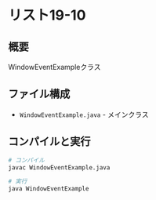 # リスト19-10

## 概要
WindowEventExampleクラス

## ファイル構成
- `WindowEventExample.java` - メインクラス

## コンパイルと実行
```bash
# コンパイル
javac WindowEventExample.java

# 実行
java WindowEventExample
```
